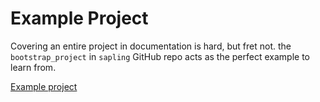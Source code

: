 # Example Project 

Covering an entire project in documentation is hard, but fret not. the `bootstrap_project` in `sapling` GitHub repo acts as the perfect example to learn from.

[Example project](https://github.com/StaticType/bootstrap_project/)

